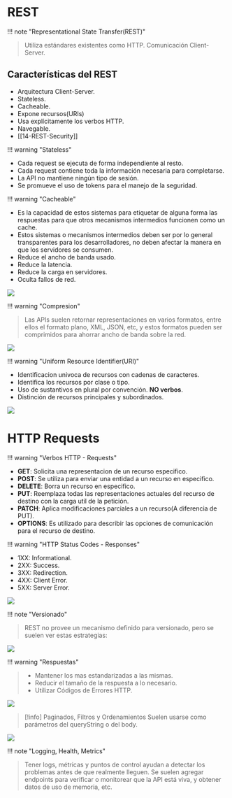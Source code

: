 # REST

!!! note "Representational State Transfer(REST)"
> Utiliza estándares existentes como HTTP.
> Comunicación Client-Server.

## Características del REST
- Arquitectura Client-Server.
- Stateless.
- Cacheable.
- Expone recursos(URIs)
- Usa explícitamente los verbos HTTP.
- Navegable.
- [[14-REST-Security]]


!!! warning "Stateless"

- Cada request se ejecuta de forma independiente al resto.
- Cada request contiene toda la información necesaria para completarse.
- La API no mantiene ningún tipo de sesión.
- Se promueve el uso de tokens para el manejo de la seguridad.


!!! warning "Cacheable"
- Es la capacidad de estos sistemas para etiquetar de alguna forma las respuestas para que otros mecanismos intermedios funcionen como un cache.
- Estos sistemas o mecanismos intermedios deben ser por lo general transparentes para los desarrolladores, no deben afectar la manera en que los servidores se consumen.
- Reduce el ancho de banda usado.
- Reduce la latencia.
- Reduce la carga en servidores.
- Oculta fallos de red.

![](Pasted%20image%2020240927083631.png)

!!! warning "Compresion"
> Las APIs suelen retornar representaciones en varios formatos, entre ellos el formato plano, XML, JSON, etc, y estos formatos pueden ser comprimidos para ahorrar ancho de banda sobre la red.

![](Pasted%20image%2020240927083809.png)



!!! warning "Uniform Resource Identifier(URI)"

- Identificacion univoca de recursos con cadenas de caracteres.
- Identifica los recursos por clase o tipo.
- Uso de sustantivos en plural por convención. **NO verbos**.
- Distinción de recursos principales y subordinados.

![](Pasted%20image%2020240927084054.png)


# HTTP Requests

!!! warning "Verbos HTTP - Requests"

- **GET**: Solicita una representacion de un recurso especifico.
- **POST**: Se utiliza para enviar una entidad a un recurso en especifico.
- **DELETE**: Borra un recurso en especifico.
- **PUT**: Reemplaza todas las representaciones actuales del recurso de destino con la carga util de la petición.
- **PATCH**: Aplica modificaciones parciales a un recurso(A diferencia de PUT).
- **OPTIONS**: Es utilizado para describir las opciones de comunicación para el recurso de destino.


!!! warning "HTTP Status Codes - Responses"

- 1XX: Informational.
- 2XX: Success.
- 3XX: Redirection.
- 4XX: Client Error.
- 5XX: Server Error.

![](Pasted%20image%2020240927084517.png)


!!! note "Versionado"
> REST no provee un mecanismo definido para versionado, pero se suelen ver estas estrategias:

![](Pasted%20image%2020240927160552.png)



!!! warning "Respuestas"
> - Mantener los mas estandarizadas a las mismas.
> - Reducir el tamaño de la respuesta a lo necesario.
> - Utilizar Códigos de Errores HTTP.

![](Pasted%20image%2020240927160737.png)


> [!info] Paginados, Filtros y Ordenamientos
> Suelen usarse como parámetros del queryString o del body.

![](Pasted%20image%2020240927161007.png)


!!! note "Logging, Health, Metrics"
> Tener logs, métricas y puntos de control ayudan a detectar los problemas antes de que realmente lleguen. 
> Se suelen agregar endpoints para verificar o monitorear que la API está viva, y obtener datos de uso de memoria, etc.

